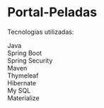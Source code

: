 # Portal-Peladas

Tecnologias utilizadas:


 Java <br>
 Spring Boot <br>
 Spring Security <br>
 Maven<br>
 Thymeleaf<br>
 Hibernate<br>
 My SQL<br>
 Materialize
